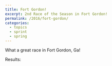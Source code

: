 ```yaml
---
title: Fort Gordon!
excerpt: 2nd Race of the Season in Fort Gordon!
permalink: /2016/fort-gordon/
categories:
  - topics
  - sprint
  - spring
---
```


What a great race in Fort Gordon, Ga!

Results:
